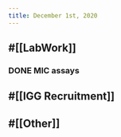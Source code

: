 ```yaml
---
title: December 1st, 2020
---
```


## #[[LabWork]] 
### DONE MIC assays

## #[[IGG Recruitment]]

## 

## #[[Other]]
### 

### 
